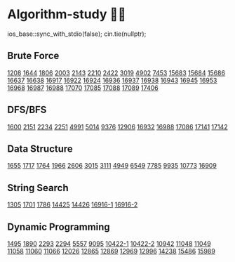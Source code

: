 # Algorithm-study 👨‍💻
ios_base::sync_with_stdio(false);
cin.tie(nullptr);

## Brute Force 
[1208](https://github.com/Ubin108/Algorithm-study/blob/26f8c21d77731f08fcea055f3e8b6099385899ba/1208.cpp "부분수열의 합 2")
[1644](https://github.com/Ubin108/Algorithm-study/blob/89313278ed8d21ed3c3869e7cd37fe0c99dcd546/1644.cpp "소수의 연속합")
[1806](https://github.com/Ubin108/Algorithm-study/blob/d2da10fdac186e70e2cf250ad6e5af12da80eaa6/1806.cpp "부분합")
[2003](https://github.com/Ubin108/Algorithm-study/blob/41fb4955799e9b0fc0ac8c913d04ee15e10e7f73/2003.cpp "수들의 합 2")
[2143](https://github.com/Ubin108/Algorithm-study/blob/702c6fa38db6909aeeec8a29f0c65d3e76b27879/2143.cpp "두 배열의 합")
[2210](https://github.com/Ubin108/Algorithm-study/blob/499f42f0ba5318b259172de23ab607c2a6334ef0/2210.cpp "숫자판 점프")
[2422](https://github.com/Ubin108/Algorithm-study/blob/4ecc68953129c994646821f915160c518cdd0290/2422.cpp "한윤정이 이탈리아에 가서 아이스크림을 사먹는데")
[3019](https://github.com/Ubin108/Algorithm-study/blob/c395c3c8aea1f83091c0e74b806342c497bdbd6f/3019.cpp "테트리스")
[4902](https://github.com/Ubin108/Algorithm-study/blob/969435be42076820a30a44f6f8eac4126c0dbd40/4902.cpp "삼각형의 값")
[7453](https://github.com/Ubin108/Algorithm-study/blob/9abe057e9b3fc87ded6bd09d76bf754fb4c8dad2/7453.cpp "합이 0인 네 정수")
[15683](https://github.com/Ubin108/Algorithm-study/blob/3b1ce9251d59c1a589492de10248cc1fb1a4e261/15683.cpp "감시") 
[15684](https://github.com/Ubin108/Algorithm-study/blob/4ff630723e23dec9ab8ff319956b30635f049580/15684.cpp "사다리 조작")
[15686](https://github.com/Ubin108/Algorithm-study/blob/3b1ce9251d59c1a589492de10248cc1fb1a4e261/15686.cpp "치킨 배달") 
[16637](https://github.com/Ubin108/Algorithm-study/blob/3b1ce9251d59c1a589492de10248cc1fb1a4e261/16637.cpp "괄호 추가하기")
[16638](https://github.com/Ubin108/Algorithm-study/blob/d4a7b0025b57ead129120e363c466b7c2c19e0a3/16638.cpp "괄호 추가하기 2")
[16917](https://github.com/Ubin108/Algorithm-study/blob/3b1ce9251d59c1a589492de10248cc1fb1a4e261/16917.cpp "양념 반 후라이드 반") 
[16922](https://github.com/Ubin108/Algorithm-study/blob/3b1ce9251d59c1a589492de10248cc1fb1a4e261/16922.cpp "로마 숫자 만들기") 
[16924](https://github.com/Ubin108/Algorithm-study/blob/3b1ce9251d59c1a589492de10248cc1fb1a4e261/16924.cpp "십자가 찾기") 
[16936](https://github.com/Ubin108/Algorithm-study/blob/3b1ce9251d59c1a589492de10248cc1fb1a4e261/16936.cpp "나3곱2") 
[16937](https://github.com/Ubin108/Algorithm-study/blob/3b1ce9251d59c1a589492de10248cc1fb1a4e261/16937.cpp "두 스티커") 
[16938](https://github.com/Ubin108/Algorithm-study/blob/3b1ce9251d59c1a589492de10248cc1fb1a4e261/16938.cpp "캠프 준비") 
[16943](https://github.com/Ubin108/Algorithm-study/blob/3b1ce9251d59c1a589492de10248cc1fb1a4e261/16943-1.cpp "숫자 재배치") 
[16945](https://github.com/Ubin108/Algorithm-study/blob/7d6a5effb38d60aaa084d2706a95512d5d0ee48a/16945.cpp "매직 스퀘어로 변경하기")
[16953](https://github.com/Ubin108/Algorithm-study/blob/368c950313b1d012b2d6edffd92f78febcb971b1/16953-1.cpp "A->B")
[16968](https://github.com/Ubin108/Algorithm-study/blob/3b1ce9251d59c1a589492de10248cc1fb1a4e261/16968.cpp "차량 번호판 1") 
[16987](https://github.com/Ubin108/Algorithm-study/blob/965b277baa96e66a92b0de219c6417e0fbf12dab/16987.cpp "계란으로 계란치기")
[16988](https://github.com/Ubin108/Algorithm-study/blob/3ed0dc92e39310bbf56ffb2e8aa1bdf0692e0cdc/16988.cpp "Baaaaaaaaaduk2 (Easy)")
[17070](https://github.com/Ubin108/Algorithm-study/blob/0cdd52c4e0d158058c15bcb9de528d1ec53e6283/17070.cpp "파이프 옮기기 1")
[17085](https://github.com/Ubin108/Algorithm-study/blob/0aa41a4553a06442d442119056cdb793874ca0b7/17085.cpp "십자가 2개 놓기")
[17088](https://github.com/Ubin108/Algorithm-study/blob/3b1ce9251d59c1a589492de10248cc1fb1a4e261/17088.cpp "등차수열 변환")
[17089](https://github.com/Ubin108/Algorithm-study/blob/7ff3465553cb55e6479f361a632d755c54afffa3/17089.cpp "세 친구")
[17406](https://github.com/Ubin108/Algorithm-study/blob/1c02096cb0848d048a2b74ff8342d919ae996bdc/17406.cpp "배열 돌리기 4")


## DFS/BFS
[1600](https://github.com/Ubin108/Algorithm-study/blob/3d4ad7f5c27a9b0fd33b36da7bf1bb3ce851e8d1/1600.cpp "말이 되고픈 원숭이")
[2151](https://github.com/Ubin108/Algorithm-study/blob/1465cb46394e974c47032be9ebecb72cadba1944/2151.cpp "거울 설치")
[2234](https://github.com/Ubin108/Algorithm-study/blob/67ed8fc95a7fc19214ec90671e60b19fd3bd2ce4/2234.cpp "성곽")
[2251](https://github.com/Ubin108/Algorithm-study/blob/93c03ea02abfa548ed23d5a96f3ddf0afb814c43/2251.cpp "물통")
[4991](https://github.com/Ubin108/Algorithm-study/blob/9eca14027c67f8c62ad14fd7e04204c16b8f0c95/4991.cpp "로봇 청소기")
[5014](https://github.com/Ubin108/Algorithm-study/blob/97f5543c5c72f7b18215183742feabf4687fc1c7/5014.cpp "스타트링크")
[9376](https://github.com/Ubin108/Algorithm-study/blob/b3a87b276a3d8135d5d46f53a0d026eb734e0fc6/9376.cpp "탈옥")
[12906](https://github.com/Ubin108/Algorithm-study/blob/76411c3ec9ba3c9b1285d56554a6426b027ca2f7/12906.cpp "새로운 하노이 탑")
[16932](https://github.com/Ubin108/Algorithm-study/blob/e2bf50ef17153c8b633b70f6e0da63e869f6107e/16932.cpp "모양만들기")
[16988](https://github.com/Ubin108/Algorithm-study/blob/3ed0dc92e39310bbf56ffb2e8aa1bdf0692e0cdc/16988.cpp "Baaaaaaaaaduk2 (Easy)")
[17086](https://github.com/Ubin108/Algorithm-study/blob/e655c6aab899d911a5959a20223f438acf0af0f4/17086.cpp "아기 상어 2")
[17141](https://github.com/Ubin108/Algorithm-study/blob/5ed76136842006c89594d87d07a83896dbbac085/17141.cpp "연구소 2")
[17142](https://github.com/Ubin108/Algorithm-study/blob/944be6fd5b0843bb630d4f488c773515e6482938/17142.cpp "연구소 3")

## Data Structure
[1655](https://github.com/Ubin108/Algorithm-study/blob/b2ace207277094780711ad63bdfd663c56793f35/1655.cpp "가운데를 말해요(힙)")
[1717](https://github.com/Ubin108/Algorithm-study/blob/26861847ca1eff55cc13781f5b60f5d31b3946c4/1717.cpp "집합의 표현(유니온 파인드)")
[1764](https://github.com/Ubin108/Algorithm-study/blob/54a1edc6d9d7eeaf0d219db551493c509a83dde8/1764.cpp "듣보잡(이진 검색 트리)")
[1966](https://github.com/Ubin108/Algorithm-study/blob/d2ace4725b2b2e6d07224fc7c500a2cb60ded5e5/1966.cpp "프린터 큐(큐)")
[2606](https://github.com/Ubin108/Algorithm-study/blob/81bbccce164d15de311493f74fada14633361554/2606.cpp "바이러스(유니온 파인드)")
[3015](https://github.com/Ubin108/Algorithm-study/blob/60eb698e988929494f1934298012bcfdf1a810a3/3015.cpp "오아시스 재결합(스택)")
[3111](https://github.com/Ubin108/Algorithm-study/blob/b106ff65f7bed1b1a1a12309a17d1ad3e94f9d08/3111.cpp "검열(스택)")
[4949](https://github.com/Ubin108/Algorithm-study/blob/8960f14693e7a6014dfdb7b62cdd3b0962efba78/4949.cpp "균형잡힌 세상(스택)")
[6549](https://github.com/Ubin108/Algorithm-study/blob/126307170aec1fbfb4177c39477c9b58390716eb/6549.cpp "히스토그램에서 가장 큰 직사각형(스택)")
[7785](https://github.com/Ubin108/Algorithm-study/blob/926ac92a2d65571d440cf4499f427790110f7877/7785.cpp "회사에 있는 사람(이진 검색 트리)")
[9935](https://github.com/Ubin108/Algorithm-study/blob/4a605100ad7e0fb857a096d38f8e010470a64fe7/9935.cpp "문자열 폭발(스택)")
[10773](https://github.com/Ubin108/Algorithm-study/blob/21b43d0106d8c97723581ec9eab65e7ea4cd32d4/10773.cpp "제로(스택)")
[16909](https://github.com/Ubin108/Algorithm-study/blob/8b55eea1dc844b0e3a1896b701e7a5d855dad106/16909.cpp "카드 구매하기 3(스택)")

## String Search
[1305](https://github.com/Ubin108/Algorithm-study/blob/a2dac9cc4e7658ba5edc1b271966e1d215230069/1305.cpp "광고")
[1701](https://github.com/Ubin108/Algorithm-study/blob/3f2bb5719532fba5304dd82c0840bc9b01a52cb1/1701.cpp "Cubeditor")
[1786](https://github.com/Ubin108/Algorithm-study/blob/8188deca12d8b40f87cd038479b6c8dff80cd04b/1786.cpp "찾기")
[14425](https://github.com/Ubin108/Algorithm-study/blob/773ab2cf25af25c159c668f0a6b7c9dfea257ec3/14425.cpp "문자열 집합(Trie)")
[14426](https://github.com/Ubin108/Algorithm-study/blob/6fdac60a420a3099be1b1b4310553d1f7fdbf4b0/14426.cpp "접두사 찾기(Trie)")
[16916-1](https://github.com/Ubin108/Algorithm-study/blob/74dee8b7e94e1146ce5c1ebd27357e40b761a26c/16916-1.cpp "부분 문자열(라빈카프)")
[16916-2](https://github.com/Ubin108/Algorithm-study/blob/47772a9d7dd2a1afb5f831008b5531cc029a6025/16916-2.cpp "부분 문자열(KMP)")

## Dynamic Programming
[1495](https://github.com/Ubin108/Algorithm-study/blob/5612d1ac0236ef76e09b017f6c3a6f6abdb0a44c/1495.cpp "기타리스트")
[1890](https://github.com/Ubin108/Algorithm-study/blob/0baf27a462bef69862c2c6758a847329e960453f/1890.cpp "점프")
[2293](https://github.com/Ubin108/Algorithm-study/blob/8b2ab5cd8dea0c99026c4d2080057bb125ce3202/2293.cpp "동전 1")
[2294](https://github.com/Ubin108/Algorithm-study/blob/b7f24c7f87f317a837a598b0fd4fafe9f1154f8a/2294.cpp "동전 2")
[5557](https://github.com/Ubin108/Algorithm-study/blob/b4f4c7ff354d7e7d951e784114779ec84dd7d6c2/5557.cpp "1학년")
[9095](https://github.com/Ubin108/Algorithm-study/blob/ddc5735d6bb281829dc70b6bc0910b7da23a554a/9095.cpp "1, 2, 3 더하기")
[10422-1](https://github.com/Ubin108/Algorithm-study/blob/5bc0c381d45b6dc7dc6e87f261b2b9178232c149/10422-1.cpp "괄호(1차원 배열)")
[10422-2](https://github.com/Ubin108/Algorithm-study/blob/5bc0c381d45b6dc7dc6e87f261b2b9178232c149/10422-2.cpp "괄호(2차원 배열)")
[10942](https://github.com/Ubin108/Algorithm-study/blob/2279279cd5e1666bd36e597c83432da918432c40/10942.cpp "펠린드롬?")
[11048](https://github.com/Ubin108/Algorithm-study/blob/2b4c5f4599cfc71bebca07064a1d530d7ce84de7/11048.cpp "이동하기")
[11049](https://github.com/Ubin108/Algorithm-study/blob/4ac8a553e8b3033c469448e8913e238548b8afbc/11049.cpp "행렬 곱셈 순서")
[11058](https://github.com/Ubin108/Algorithm-study/blob/9d1f441bdfd83d08c24625b27b1f20f56ee469c0/11058.cpp "크리보드")
[11060](https://github.com/Ubin108/Algorithm-study/blob/2c2cc1e6b8528c9da5289ed5c95a2735cf7ab4e9/11060.cpp "점프 점프")
[11066](https://github.com/Ubin108/Algorithm-study/blob/60a14fd27cf20f32f2cfa12ac2779361aa95e18e/11066.cpp "파일 합치기")
[12026](https://github.com/Ubin108/Algorithm-study/blob/6371804cf4fe3023742019238b08cde15c4d2e16/12026.cpp "BOJ 거리")
[12865](https://github.com/Ubin108/Algorithm-study/blob/70fb74b7961b9345d899d98347d8e445a54aa609/12865.cpp "평범한 배낭")
[12869](https://github.com/Ubin108/Algorithm-study/blob/ac8dae715415893240715a27a3ebad783356193d/12869.cpp "뮤탈리스크")
[12969](https://github.com/Ubin108/Algorithm-study/blob/cd18c2c3384b31ae314497f25ec95682652c8cb2/12969.cpp "ABC")
[12996](https://github.com/Ubin108/Algorithm-study/blob/59df9b42e1c86cef32f73149b906d3632b94507b/12996.cpp "Acka")
[14238](https://github.com/Ubin108/Algorithm-study/blob/361863fdff8631d1766e1238caff4ea4889476e4/14238.cpp "출근 기록")
[15486](https://github.com/Ubin108/Algorithm-study/blob/7c4efaca4480d7b71474aa797f24949eb2adcafc/15486.cpp "퇴사 2")
[15989](https://github.com/Ubin108/Algorithm-study/blob/e323b598e1e6d012b1d01885ff64ae531d5a348d/15989.cpp "1, 2, 3 더하기 4")
